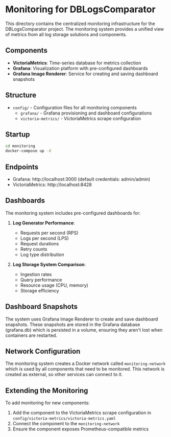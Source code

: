# Monitoring for DBLogsComparator

This directory contains the centralized monitoring infrastructure for the DBLogsComparator project. The monitoring system provides a unified view of metrics from all log storage solutions and components.

## Components

- **VictoriaMetrics**: Time-series database for metrics collection
- **Grafana**: Visualization platform with pre-configured dashboards
- **Grafana Image Renderer**: Service for creating and saving dashboard snapshots

## Structure

- `config/` - Configuration files for all monitoring components
  - `grafana/` - Grafana provisioning and dashboard configurations
  - `victoria-metrics/` - VictoriaMetrics scrape configuration

## Startup

```bash
cd monitoring
docker-compose up -d
```

## Endpoints

- Grafana: http://localhost:3000 (default credentials: admin/admin)
- VictoriaMetrics: http://localhost:8428

## Dashboards

The monitoring system includes pre-configured dashboards for:

1. **Log Generator Performance**:
   - Requests per second (RPS)
   - Logs per second (LPS)
   - Request durations
   - Retry counts
   - Log type distribution

2. **Log Storage System Comparison**:
   - Ingestion rates
   - Query performance
   - Resource usage (CPU, memory)
   - Storage efficiency

## Dashboard Snapshots

The system uses Grafana Image Renderer to create and save dashboard snapshots. These snapshots are stored in the Grafana database (grafana.db) which is persisted in a volume, ensuring they aren't lost when containers are restarted.

## Network Configuration

The monitoring system creates a Docker network called `monitoring-network` which is used by all components that need to be monitored. This network is created as external, so other services can connect to it.

## Extending the Monitoring

To add monitoring for new components:

1. Add the component to the VictoriaMetrics scrape configuration in `config/victoria-metrics/victoria-metrics.yaml`
2. Connect the component to the `monitoring-network`
3. Ensure the component exposes Prometheus-compatible metrics
